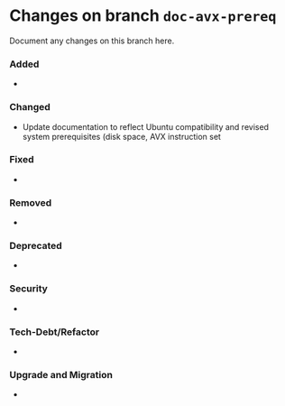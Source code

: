# Changes on branch `doc-avx-prereq`
Document any changes on this branch here.
### Added
- 

### Changed
- Update documentation to reflect Ubuntu compatibility and revised system prerequisites (disk space, AVX instruction set 

### Fixed
- 

### Removed
- 

### Deprecated
- 

### Security
- 

### Tech-Debt/Refactor
- 

### Upgrade and Migration
- 
